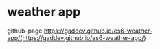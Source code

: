 # weather app

github-page
https://gaddev.github.io/es6-weather-app/(https://gaddev.github.io/es6-weather-app/)
